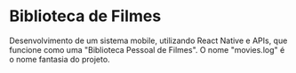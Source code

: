 # Biblioteca de Filmes
Desenvolvimento de um sistema mobile, utilizando React Native e APIs, que funcione como uma "Biblioteca Pessoal de Filmes".
O nome "movies.log" é o nome fantasia do projeto.
